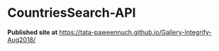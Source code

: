 # CountriesSearch-API

**Published site at** <https://tata-paweennuch.github.io/Gallery-Integrify-Aug2018/>

